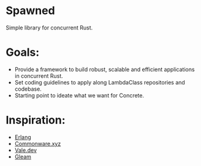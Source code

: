 # Spawned
Simple library for concurrent Rust.

# Goals:

- Provide a framework to build robust, scalable and efficient applications in concurrent Rust.
- Set coding guidelines to apply along LambdaClass repositories and codebase.
- Starting point to ideate what we want for Concrete.

# Inspiration:

- [Erlang](https://www.erlang.org/)
- [Commonware.xyz](https://commonware.xyz)
- [Vale.dev](https://vale.dev/)
- [Gleam](https://gleam.run/)
